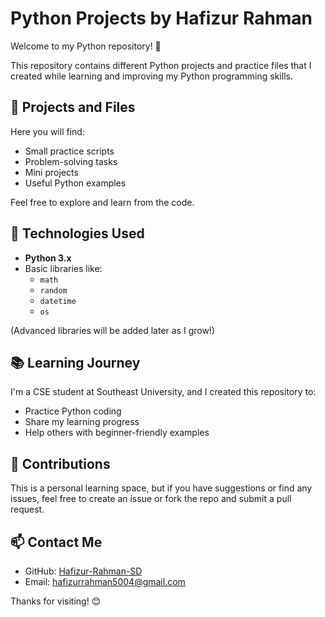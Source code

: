 # Python Projects by Hafizur Rahman

Welcome to my Python repository! 🐍

This repository contains different Python projects and practice files that I created while learning and improving my Python programming skills.

## 📂 Projects and Files

Here you will find:

- Small practice scripts
- Problem-solving tasks
- Mini projects
- Useful Python examples

Feel free to explore and learn from the code.

## 🚀 Technologies Used

- **Python 3.x**
- Basic libraries like:
  - `math`
  - `random`
  - `datetime`
  - `os`

(Advanced libraries will be added later as I grow!)

## 📚 Learning Journey

I'm a CSE student at Southeast University, and I created this repository to:

- Practice Python coding
- Share my learning progress
- Help others with beginner-friendly examples

## 🤝 Contributions

This is a personal learning space, but if you have suggestions or find any issues, feel free to create an issue or fork the repo and submit a pull request.

## 📫 Contact Me

- GitHub: [Hafizur-Rahman-SD](https://github.com/Hafizur-Rahman-SD)
- Email: hafizurrahman5004@gmail.com

Thanks for visiting! 😊
